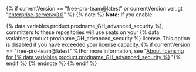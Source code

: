 {% if currentVersion == "free-pro-team@latest" or currentVersion ver_gt "enterprise-server@3.0" %}
{% note %}
**Note:** If you enable

{% data variables.product.prodname_GH_advanced_security %}, committers to these repositories will use seats on your {% data variables.product.prodname_GH_advanced_security %} license. This option is disabled if you have exceeded your license capacity. {% if currentVersion == "free-pro-team@latest" %}For more information, see "[About licensing for {% data variables.product.prodname_GH_advanced_security %}](/billing/managing-licensing-for-github-advanced-security/about-licensing-for-github-advanced-security)."{% endif %}
{% endnote %}
{% endif %}